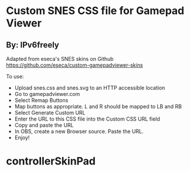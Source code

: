 # Custom SNES CSS file for Gamepad Viewer
## By: IPv6freely
Adapted from eseca's SNES skins on Github
https://github.com/eseca/custom-gamepadviewer-skins

To use:
- Upload snes.css and snes.svg to an HTTP accessible location
- Go to gamepadviewer.com
- Select Remap Buttons
- Map buttons as appropriate. L and R should be mapped to LB and RB
- Select Generate Custom URL
- Enter the URL to this CSS file into the Custom CSS URL field
- Copy and paste the URL
- In OBS, create a new Browser source. Paste the URL.
- Enjoy!

# controllerSkinPad